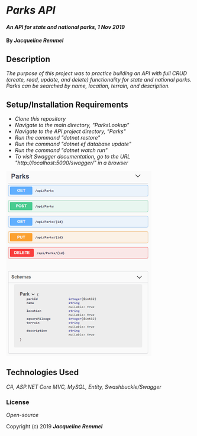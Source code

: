 # _Parks API_

#### _An API for state and national parks, 1 Nov 2019_

#### By _**Jacqueline Remmel**_

## Description

_The purpose of this project was to practice building an API with full CRUD (create, read, update, and delete) functionality for state and national parks. Parks can be searched by name, location, terrain, and description._

## Setup/Installation Requirements

* _Clone this repository_
* _Navigate to the main directory, "ParksLookup"_
* _Navigate to the API project directory, "Parks"_
* _Run the command "dotnet restore"_
* _Run the command "dotnet ef database update"_
* _Run the command "dotnet watch run"_
* _To visit Swagger documentation, go to the URL "http://localhost:5000/swagger/" in a browser_  

<img src="Parks-Swagger.png"
     alt="Screenshot of Swagger documentation for Parks API"
     style="float: center" 
     height= "500" />  

## Technologies Used

_C#, ASP.NET Core MVC, MySQL, Entity, Swashbuckle/Swagger_

### License

*Open-source*

Copyright (c) 2019 **_Jacqueline Remmel_**